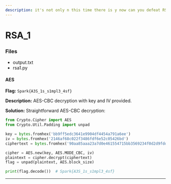 ```yaml
---
description: it's not only n this time there is y now can you defeat RSA
---
```


# RSA\_1

### Files

* output.txt
* rsa1.py

#### AES

**Flag:** `Spark{A3S_1s_s1mpl3_4sf}`

**Description:** AES-CBC decryption with key and IV provided.

**Solution:** Straightforward AES-CBC decryption:

```python
from Crypto.Cipher import AES
from Crypto.Util.Padding import unpad

key = bytes.fromhex('bb9ff5edc3641e9904df4454a791a6ee')
iv = bytes.fromhex('2146af68c022f3486fdf6e52c05426bd')
ciphertext = bytes.fromhex('90aa85aaa23a7d0e461554715bb3569234f0d2d9fdda573611510ceb6a5544a0')

cipher = AES.new(key, AES.MODE_CBC, iv)
plaintext = cipher.decrypt(ciphertext)
flag = unpad(plaintext, AES.block_size)

print(flag.decode())  # Spark{A3S_1s_s1mpl3_4sf}
```

***
